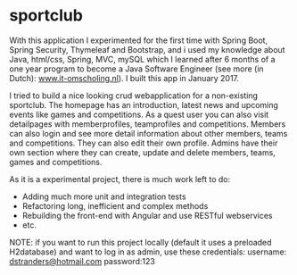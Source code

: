 # sportclub

With this application I experimented for the first time with Spring Boot, Spring Security, Thymeleaf and Bootstrap, and i used my knowledge about Java, html/css, Spring, MVC, mySQL which I learned after 6 months of a one year program to become a Java Software Engineer (see more (in Dutch): www.it-omscholing.nl). I built this app in January 2017.

I tried to build a nice looking crud webapplication for a non-existing sportclub. The homepage has an introduction, latest news and upcoming events like games and competitions. As a quest user you can also visit detailpages with memberprofiles, teamprofiles and competitions. 
Members can also login and see more detail information about other members, teams and competitions. They can also edit their own profile.
Admins have their own section where they can create, update and delete members, teams, games and competitions. 

As it is a experimental project, there is much work left to do: 
- Adding much more unit and integration tests
- Refactoring long, inefficient and complex methods
- Rebuilding the front-end with Angular and use RESTful webservices
- etc.

NOTE: if you want to run this project locally (default it uses a preloaded H2database) and want to log in as admin, use these credentials:
username: dstranders@hotmail.com password:123 



